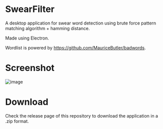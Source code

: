 # SwearFilter
A desktop application for swear word detection using brute force pattern matching algorithm + hamming distance.

Made using Electron.

Wordlist is powered by https://github.com/MauriceButler/badwords.

# Screenshot

![image](https://user-images.githubusercontent.com/29671825/169492144-00a2527e-9115-4141-bb8a-4120128ac01b.png)

# Download

Check the release page of this repository to download the application in a .zip format.

